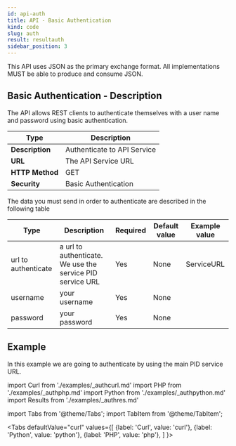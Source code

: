 ```yaml
---
id: api-auth
title: API - Basic Authentication 
kind: code
slug: auth
result: resultauth
sidebar_position: 3
---
```


This API uses JSON as the primary exchange format. All implementations MUST be able to produce and consume JSON.

## Basic Authentication - Description
The API allows REST clients to authenticate themselves with a user name and password using basic authentication.

| Type            | Description                 |
| --------------- | --------------------------- |
| **Description** | Authenticate to API Service |
| **URL**         | The API Service URL         |
| **HTTP Method** | GET                         |
| **Security**    | Basic Authentication        |

The data you must send in order to authenticate are described in the following table 


Type | Description | Required | Default value | Example value |
------|-------------|----------|---------------|---------------|
url to authenticate | a url to authenticate. We use the service PID service URL | Yes | None |  ServiceURL|
username | your username | Yes |None| |
password | your password | Yes |None| |

## Example

In this example we are going to authenticate by using the main PID service URL.


import Curl     from './examples/_authcurl.md'
import PHP      from './examples/_authphp.md'
import Python   from './examples/_authpython.md'
import Results  from './examples/_authres.md'


import Tabs from '@theme/Tabs';
import TabItem from '@theme/TabItem';

<Tabs
  defaultValue="curl"
  values={[
    {label: 'Curl',     value: 'curl'},
    {label: 'Python',   value: 'python'},
    {label: 'PHP',      value: 'php'},
  ]
}>
<TabItem value="curl">

<Curl />

</TabItem>
<TabItem value="python">

<Python />

</TabItem>
<TabItem value="php">

<PHP />

</TabItem>
</Tabs>


<Results />


